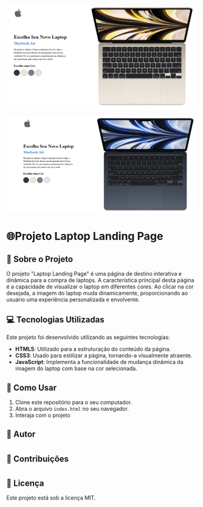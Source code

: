 ![alt text](image-1.png)

![alt text](image.png)

# 🌐Projeto Laptop Landing Page

## 📝 Sobre o Projeto

O projeto "Laptop Landing Page" é uma página de destino interativa e dinâmica para a compra de laptops. A característica principal desta página é a capacidade de visualizar o laptop em diferentes cores. Ao clicar na cor desejada, a imagem do laptop muda dinamicamente, proporcionando ao usuário uma experiência personalizada e envolvente.

## 💻 Tecnologias Utilizadas

Este projeto foi desenvolvido utilizando as seguintes tecnologias:

- **HTML5**: Utilizado para a estruturação do conteúdo da página.
- **CSS3**: Usado para estilizar a página, tornando-a visualmente atraente.
- **JavaScript**: Implementa a funcionalidade de mudança dinâmica da imagem do laptop com base na cor selecionada.

## 🚀 Como Usar

1. Clone este repositório para o seu computador.
2. Abra o arquivo `index.html` no seu navegador.
3. Interaja com o projeto
## 👤 Autor

#

## 🤝 Contribuições

#

## 📄 Licença

Este projeto está sob a licença MIT.

